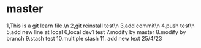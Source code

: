 # master

1,This is a git learn file.\n
2,git reinstall test\n
3,add commit\n
4,push test\n
5,add new line at local
6,local dev1 test
7.modify by master
8.modify by branch
9.stash test 
10.multiple stash
11. add new text 25/4/23

